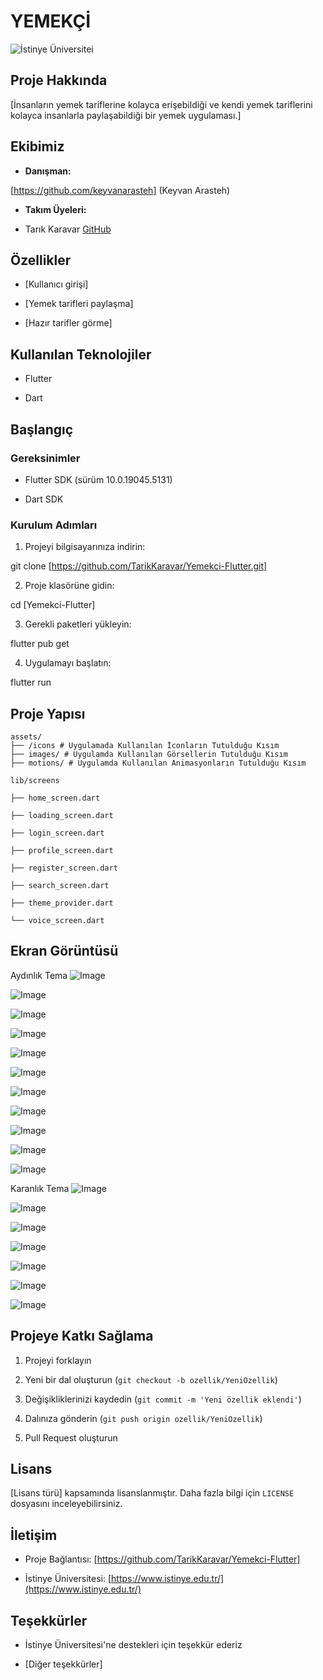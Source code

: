 # YEMEKÇİ

![İstinye Üniversitei](https://www.unitededucation.com/linklogoch/istinye-university-logo.png)

 ## Proje Hakkında

[İnsanların yemek tariflerine kolayca erişebildiği ve kendi yemek tariflerini kolayca insanlarla paylaşabildiği bir yemek uygulaması.]

## Ekibimiz

-   **Danışman:**  
   
   [https://github.com/keyvanarasteh] (Keyvan Arasteh)
    
-   **Takım Üyeleri:**
    
-   Tarık Karavar [GitHub](https://github.com/TarikKaravar)
    

## Özellikler
    
-   [Kullanıcı girişi]
    
-   [Yemek tarifleri paylaşma]

-   [Hazır tarifler görme]
    

## Kullanılan Teknolojiler

-   Flutter
    
-   Dart
    
## Başlangıç


### Gereksinimler

- Flutter SDK (sürüm 10.0.19045.5131)

- Dart SDK


### Kurulum Adımları

1.  Projeyi bilgisayarınıza indirin:

git  clone [https://github.com/TarikKaravar/Yemekci-Flutter.git]

2.  Proje klasörüne gidin:

cd [Yemekci-Flutter]

3.  Gerekli paketleri yükleyin:

flutter  pub  get

4.  Uygulamayı başlatın:

flutter  run

## Proje Yapısı

```
assets/
├── /icons # Uygulamada Kullanılan İconların Tutulduğu Kısım
├── images/ # Uygulamda Kullanılan Görsellerin Tutulduğu Kısım
├── motions/ # Uygulamda Kullanılan Animasyonların Tutulduğu Kısım

lib/screens

├── home_screen.dart

├── loading_screen.dart

├── login_screen.dart

├── profile_screen.dart

├── register_screen.dart

├── search_screen.dart

├── theme_provider.dart

└── voice_screen.dart
```


## Ekran Görüntüsü


Aydınlık Tema
![Image](https://github.com/user-attachments/assets/2ac4bddd-e71b-4094-84e5-f894003254c2)

![Image](https://github.com/user-attachments/assets/8ead0a1f-aea7-44d6-a168-ce80258ec808)

![Image](https://github.com/user-attachments/assets/93d24211-50e9-4470-8181-a982006b35f1)

![Image](https://github.com/user-attachments/assets/c1b3591a-0719-4b44-8930-e456ed475722)

![Image](https://github.com/user-attachments/assets/50d9a0cd-9a42-42ac-a7dc-8dc0192a8dca)

![Image](https://github.com/user-attachments/assets/dbed4c81-5b2a-446f-8682-7ac04f011192)

![Image](https://github.com/user-attachments/assets/9084a2ef-c98c-42b7-a4ed-7c6e4c06f7ed)

![Image](https://github.com/user-attachments/assets/ab9215b3-9144-426e-a094-d722d79043e5)

![Image](https://github.com/user-attachments/assets/810bf0cd-db58-45c3-aa51-9a9de9639fdf)

![Image](https://github.com/user-attachments/assets/e81d8f7b-db23-401a-84d2-547ff4d7ea0d)

![Image](https://github.com/user-attachments/assets/0c2cc5af-1302-4a1e-82f5-547be24c95e6)


Karanlık Tema
![Image](https://github.com/user-attachments/assets/07f92808-df68-4537-814b-08e2db8fb677)

![Image](https://github.com/user-attachments/assets/4252a563-36b4-405d-be77-0aac573cfe8f)

![Image](https://github.com/user-attachments/assets/7500f7a2-2abe-4a84-957f-7b27f927fcb0)

![Image](https://github.com/user-attachments/assets/6f19cca5-bcae-4f79-bf16-2fc5e149ce82)

![Image](https://github.com/user-attachments/assets/81bb23a8-60a0-4d6c-83d7-d2c89d932843)

![Image](https://github.com/user-attachments/assets/473fe181-5f0d-45f8-8d58-2155f9122fef)

![Image](https://github.com/user-attachments/assets/b27a056d-e4a9-4440-bfcd-9a1970f24e56)



## Projeye Katkı Sağlama

1.  Projeyi forklayın
    
2.  Yeni bir dal oluşturun (`git checkout -b ozellik/YeniOzellik`)
    
3.  Değişikliklerinizi kaydedin (`git commit -m 'Yeni özellik eklendi'`)
    
4.  Dalınıza gönderin (`git push origin ozellik/YeniOzellik`)
    
5.  Pull Request oluşturun
    

## Lisans

[Lisans türü] kapsamında lisanslanmıştır. Daha fazla bilgi için  `LICENSE`  dosyasını inceleyebilirsiniz.

## İletişim

-   Proje Bağlantısı: [https://github.com/TarikKaravar/Yemekci-Flutter]
    
-   İstinye Üniversitesi:  [https://www.istinye.edu.tr/](https://www.istinye.edu.tr/)
    

## Teşekkürler

-   İstinye Üniversitesi'ne destekleri için teşekkür ederiz
    
-   [Diğer teşekkürler]